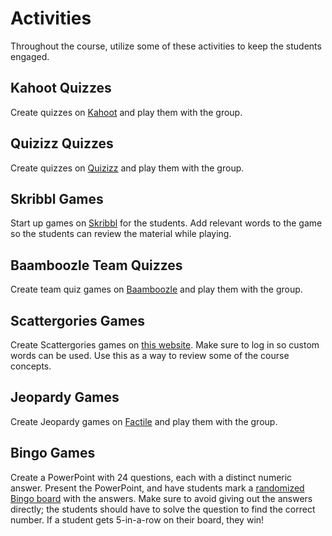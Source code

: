 # Activities
Throughout the course, utilize some of these activities to keep the students engaged.

## Kahoot Quizzes
Create quizzes on [Kahoot](https://kahoot.com) and play them with the group.

## Quizizz Quizzes
Create quizzes on [Quizizz](https://quizizz.com) and play them with the group.

## Skribbl Games
Start up games on [Skribbl](https://skribbl.io/) for the students. Add relevant words to the game so the students can review the material while playing.

## Baamboozle Team Quizzes
Create team quiz games on [Baamboozle](https://www.baamboozle.com/) and play them with the group.

## Scattergories Games
Create Scattergories games on [this website](https://scattergoriesonline.net/new-game-more.xhtml). Make sure to log in so custom words can be used. Use this as a way to review some of the course concepts.

## Jeopardy Games
Create Jeopardy games on [Factile](https://www.playfactile.com/) and play them with the group.

## Bingo Games
Create a PowerPoint with 24 questions, each with a distinct numeric answer. Present the PowerPoint, and have students mark a [randomized Bingo board](https://hylandtechclub.com/RandomizedBingoBoard) with the answers. Make sure to avoid giving out the answers directly; the students should have to solve the question to find the correct number. If a student gets 5-in-a-row on their board, they win!